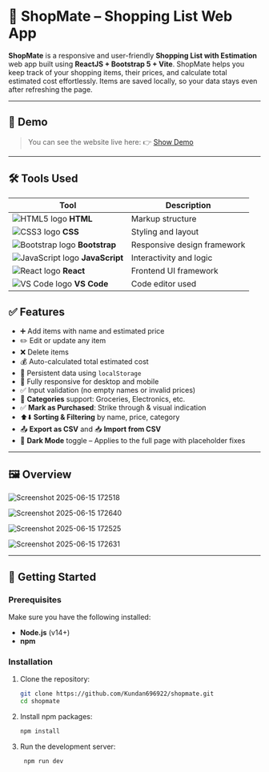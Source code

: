 # 🛒 ShopMate – Shopping List Web App

**ShopMate** is a responsive and user-friendly **Shopping List with Estimation** web app built using **ReactJS + Bootstrap 5 + Vite**. ShopMate helps you keep track of your shopping items, their prices, and calculate total estimated cost effortlessly. Items are saved locally, so your data stays even after refreshing the page.

---

## 🚀 Demo 

> You can see the website live here: 👉 [Show Demo](https://shopmate34.netlify.app/)

---

## 🛠️ Tools Used

| Tool           | Description           |
|----------------|-----------------------|
| ![HTML5 logo](https://img.icons8.com/color/24/html-5.png) **HTML** | Markup structure |
| ![CSS3 logo](https://img.icons8.com/color/24/css3.png) **CSS**   | Styling and layout |
| ![Bootstrap logo](https://img.icons8.com/color/24/bootstrap.png) **Bootstrap** | Responsive design framework |
| ![JavaScript logo](https://img.icons8.com/color/24/javascript--v1.png) **JavaScript** | Interactivity and logic |
| ![React logo](https://img.icons8.com/color/24/react-native.png) **React** | Frontend UI framework |
| ![VS Code logo](https://img.icons8.com/color/24/visual-studio-code-2019.png) **VS Code** | Code editor used |

## ✅ Features

- ➕ Add items with name and estimated price
- ✏️ Edit or update any item
- ❌ Delete items
- 💰 Auto-calculated total estimated cost
- 💾 Persistent data using `localStorage`
- 📱 Fully responsive for desktop and mobile
- ✅ Input validation (no empty names or invalid prices)
- 📂 **Categories** support: Groceries, Electronics, etc.
- ✅ **Mark as Purchased**: Strike through & visual indication
- ⬆️⬇️ **Sorting & Filtering** by name, price, category
- 📤 **Export as CSV** and 📥 **Import from CSV**
- 🌙 **Dark Mode** toggle – Applies to the full page with placeholder fixes

---

## 🖼️ Overview 

![Screenshot 2025-06-15 172518](https://github.com/user-attachments/assets/1582a4fd-a9de-4627-a2be-113e7fcc208a)

![Screenshot 2025-06-15 172640](https://github.com/user-attachments/assets/e931ae0e-baf3-4358-9474-e7423d151d54)

![Screenshot 2025-06-15 172525](https://github.com/user-attachments/assets/3dd35c3a-a2b1-44f5-9d37-f90c9cba8412)

![Screenshot 2025-06-15 172631](https://github.com/user-attachments/assets/d0bb1c91-9d40-4b73-8c8e-4fa58adfc538)

---

## 🚀 Getting Started

### Prerequisites

Make sure you have the following installed:
- **Node.js** (v14+)
- **npm**

### Installation

1. Clone the repository:
   ```bash
   git clone https://github.com/Kundan696922/shopmate.git
   cd shopmate
   
2. Install npm packages:
   ```bash
   npm install

3. Run the development server:
   ```bash
    npm run dev
